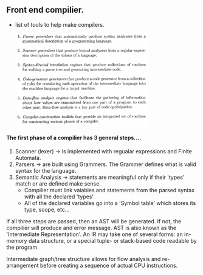 ## Front end compilier.

- list of tools to help make compilers.

  <img src="../images/tools-list.png" alt="drawing" style="width:350px;"/>

#### The first phase of a compilier has 3 general steps....

1. Scanner (lexer) -> is implemented with regualar expressions and Finite Automata.
2. Parsers -> are built using Grammers. The Grammer defines what is valid syntax for the language.
3. Semantic Analysis -> statements are meaningful only if their 'types' match or are defined make sense.
   - Compilier must link vaiables and statements from the parsed syntax with all the declared 'types'.
   - All of the declared variables go into a 'Symbol table' which stores its type, scope, etc...

If all three steps are passed, then an AST will be generated. If not, the compilier will produce and error message.
AST is also known as the 'Intermediate Representation'. An IR may take one of several forms: an in-memory data structure, or a special tuple- or stack-based code readable by the program.

Intermediate graph/tree structure allows for flow analysis and re-arrangement before creating a sequence of actual CPU instructions.

